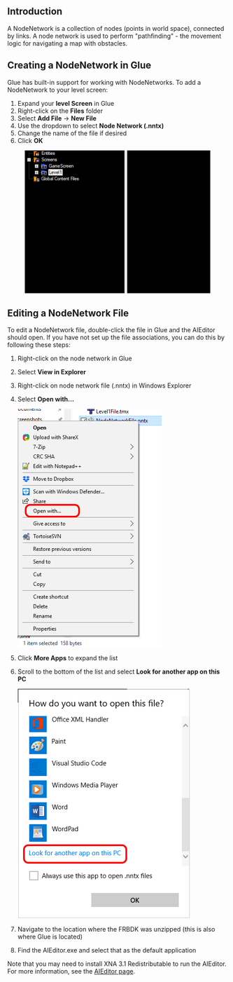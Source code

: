 ## Introduction

A NodeNetwork is a collection of nodes (points in world space), connected by links. A node network is used to perform "pathfinding" - the movement logic for navigating a map with obstacles.

## Creating a NodeNetwork in Glue

Glue has built-in support for working with NodeNetworks. To add a NodeNetwork to your level screen:

1.  Expand your **level Screen** in Glue
2.  Right-click on the **Files** folder
3.  Select **Add File** -\> **New File**
4.  Use the dropdown to select **Node Network (.nntx)**
5.  Change the name of the file if desired
6.  Click **OK**



<figure><img src="/media/2018-10-2018-10-04_08-47-39.gif" alt=""><figcaption></figcaption></figure>



## Editing a NodeNetwork File

To edit a NodeNetwork file, double-click the file in Glue and the AIEditor should open. If you have not set up the file associations, you can do this by following these steps:

1.  Right-click on the node network in Glue

2.  Select **View in Explorer**

3.  Right-click on node network file (.nntx) in Windows Explorer

4.  Select **Open with...**

    ![](/media/2018-10-img_5bb6295231dde.png)

5.  Click **More Apps** to expand the list

6.  Scroll to the bottom of the list and select **Look for another app on this PC**

    ![](/media/2018-10-img_5bb629b9876ef.png)

7.  Navigate to the location where the FRBDK was unzipped (this is also where Glue is located)

8.  Find the AIEditor.exe and select that as the default application

Note that you may need to install XNA 3.1 Redistributable to run the AIEditor. For more information, see the [AIEditor page](/documentation/tools/artificialintelligenceeditor-main-page.md).
